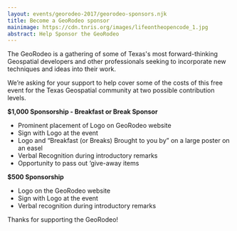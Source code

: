 ```yaml
---
layout: events/georodeo-2017/georodeo-sponsors.njk
title: Become a GeoRodeo sponsor
mainimage: https://cdn.tnris.org/images/lifeontheopencode_1.jpg
abstract: Help Sponsor the GeoRodeo
---
```


The GeoRodeo is a gathering of some of Texas's most forward-thinking Geospatial developers and other professionals seeking to incorporate new techniques and ideas into their work.

We’re asking for your support to help cover some of the costs of this free event for the Texas Geospatial community at two possible contribution levels.

**$1,000 Sponsorship - Breakfast or Break Sponsor**

- Prominent placement of Logo on GeoRodeo website 
- Sign with Logo at the event
- Logo and “Breakfast (or Breaks) Brought to you by” on a large poster on an easel
- Verbal Recognition during introductory remarks
- Opportunity to pass out ‘give-away items

**$500 Sponsorship**
- Logo on the GeoRodeo website
- Sign with Logo at the event
- Verbal recognition during introductory remarks

Thanks for supporting the GeoRodeo!


